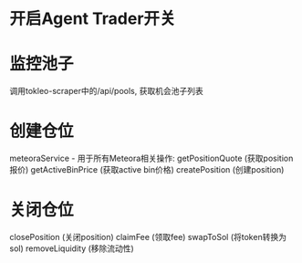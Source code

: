   # 开启Agent Trader开关
  
  # 监控池子
  调用tokleo-scraper中的/api/pools, 获取机会池子列表
  
  # 创建仓位
  meteoraService - 用于所有Meteora相关操作:
  getPositionQuote (获取position报价)
  getActiveBinPrice (获取active bin价格)
  createPosition (创建position)

# 关闭仓位
  closePosition (关闭position)
  claimFee (领取fee)
  swapToSol (将token转换为sol)
  removeLiquidity (移除流动性)

